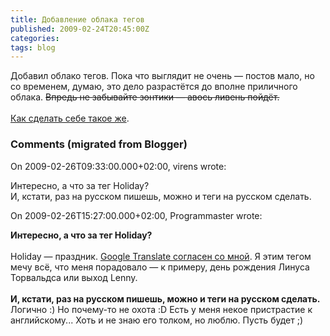 ```yaml
---
title: Добавление облака тегов
published: 2009-02-24T20:45:00Z
categories: 
tags: blog
---
```


Добавил облако тегов. Пока что выглядит не очень — постов мало, но со временем, думаю, это дело разрастётся до вполне приличного облака. <strike>Впредь не забывайте зонтики — авось ливень пойдёт.</strike><br /><br /><a href="http://phy3blog.googlepages.com/Beta-Blogger-Label-Cloud.html">Как сделать себе такое же</a>.

<h3 id='hakyll-convert-comments-title'>Comments (migrated from Blogger)</h3>
<div class='hakyll-convert-comment'>
<p class='hakyll-convert-comment-date'>On 2009-02-26T09:33:00.000+02:00, virens wrote:</p>
<p class='hakyll-convert-comment-body'>
Интересно, а что за тег Holiday?<BR/>И, кстати, раз на русском пишешь, можно и теги на русском сделать.
</p>
</div>

<div class='hakyll-convert-comment'>
<p class='hakyll-convert-comment-date'>On 2009-02-26T15:27:00.000+02:00, Programmaster wrote:</p>
<p class='hakyll-convert-comment-body'>
<B>Интересно, а что за тег Holiday?</B><BR/><BR/>Holiday — праздник. <A HREF="http://translate.google.com/translate_t#en%7Cru%7Choliday" REL="nofollow">Google Translate согласен со мной</A>. Я этим тегом мечу всё, что меня порадовало — к примеру, день рождения Линуса Торвальдса или выход Lenny.<BR/><BR/><B>И, кстати, раз на русском пишешь, можно и теги на русском сделать.</B><BR/>Логично :) Но почему-то не охота :D Есть у меня некое пристрастие к английскому... Хоть и не знаю его толком, но люблю. Пусть будет ;)
</p>
</div>



